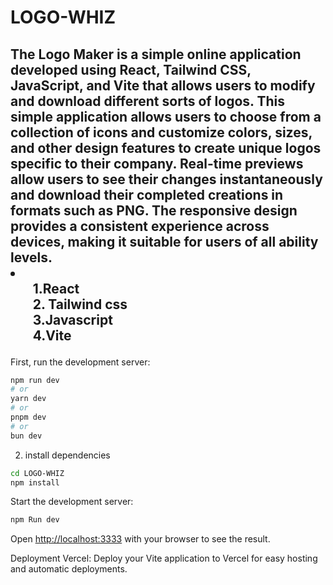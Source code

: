 <h1>LOGO-WHIZ</h1>
<h2>The Logo Maker is a simple online application developed using React, Tailwind CSS, JavaScript, and Vite that allows users to modify and download different sorts of logos. This simple application allows users to choose from a collection of icons and customize colors, sizes, and other design features to create unique logos specific to their company. Real-time previews allow users to see their changes instantaneously and download their completed creations in formats such as PNG. The responsive design provides a consistent experience across devices, making it suitable for users of all ability levels.<li><ul>
  1.React<br>
  2. Tailwind css<br>
  3.Javascript<br>
  4.Vite
  </ul>
</li></h3>

First, run the development server:

```bash
npm run dev
# or
yarn dev
# or
pnpm dev
# or
bun dev
```
2. install dependencies
```bash
cd LOGO-WHIZ
npm install
```

Start the development server:
```bash
npm Run dev
```

Open [http://localhost:3333](http://localhost:3333) with your browser to see the result.

Deployment
Vercel: Deploy your Vite application to Vercel for easy hosting and automatic deployments.

